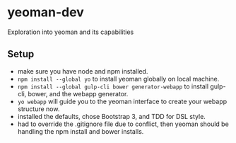 # yeoman-dev
Exploration into yeoman and its capabilities

## Setup
- make sure you have node and npm installed.
- `npm install --global yo` to install yeoman globally on local machine.
- `npm install --global gulp-cli bower generator-webapp` to install gulp-cli, bower, and the webapp generator.
- `yo webapp` will guide you to the yeoman interface to create your webapp structure now.
- installed the defaults, chose Bootstrap 3, and TDD for DSL style.
- had to override the .gitignore file due to conflict, then yeoman should be handling the npm install and bower installs.

